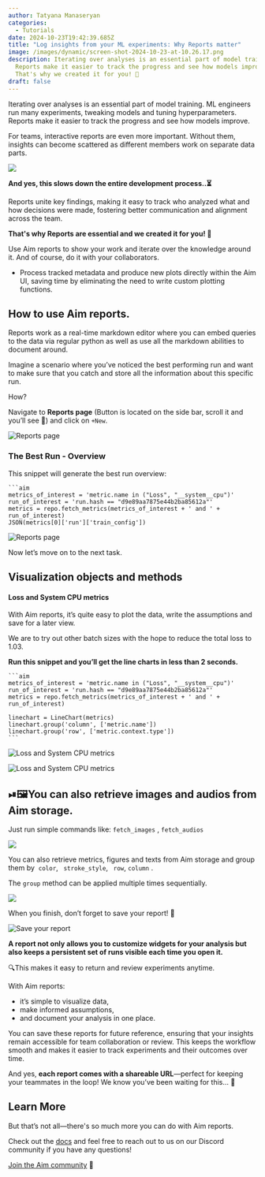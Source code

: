 ```yaml
---
author: Tatyana Manaseryan
categories:
  - Tutorials
date: 2024-10-23T19:42:39.685Z
title: "Log insights from your ML experiments: Why Reports matter"
image: /images/dynamic/screen-shot-2024-10-23-at-10.26.17.png
description: Iterating over analyses is an essential part of model training.
  Reports make it easier to track the progress and see how models improve.
  That's why we created it for you! 🎉
draft: false
---
```

Iterating over analyses is an essential part of model training. ML engineers run many experiments, tweaking models and tuning hyperparameters. Reports make it easier to track the progress and see how models improve.

For teams, interactive reports are even more important. Without them, insights can become scattered as different members work on separate data parts.

![](/images/dynamic/11.jpg)

**And yes, this slows down the entire development process..⏳**

Reports unite key findings, making it easy to track who analyzed what and how decisions were made, fostering better communication and alignment across the team.

**That's why Reports are essential and we created it for you! 🎉**

Use Aim reports to show your work and iterate over the knowledge around it. And of course, do it with your collaborators.

* Process tracked metadata and produce new plots directly within the Aim UI, saving time by eliminating the need to write custom plotting functions.



## How to use Aim reports.



Reports work as a real-time markdown editor where you can embed queries to the data via regular python as well as use all the markdown abilities to document around.

Imagine a scenario where you’ve noticed the best performing run and want to make sure that you catch and store all the information about this specific run.

How?

Navigate to **Reports page** (Button is located on the side bar, scroll it and you’ll see 👀) and click on ` +New `.

![Reports page](/images/dynamic/screenrecording2024-10-22at17.52.11-ezgif.com-video-to-gif-converter.gif "Reports page")

### The Best Run - Overview



This snippet will generate the best run overview:

````
```aim
metrics_of_interest = 'metric.name in ("Loss", "__system__cpu")'
run_of_interest = 'run.hash == "d9e89aa7875e44b2ba85612a"'
metrics = repo.fetch_metrics(metrics_of_interest + ' and ' + run_of_interest)
JSON(metrics[0]['run']['train_config'])
````

![Reports page](/images/dynamic/screen-shot-2024-10-22-at-18.00.02.png "Reports page")

Now let’s move on to the next task.

## Visualization objects and methods



#### Loss and System CPU metrics

With Aim reports, it’s quite easy to plot the data, write the assumptions and save for a later view.

We are to try out other batch sizes with the hope to reduce the total loss to 1.03. 

**Run this snippet and you’ll get the line charts in less than 2 seconds.**

````
```aim
metrics_of_interest = 'metric.name in ("Loss", "__system__cpu")'
run_of_interest = 'run.hash == "d9e89aa7875e44b2ba85612a"'
metrics = repo.fetch_metrics(metrics_of_interest + ' and ' + run_of_interest)

linechart = LineChart(metrics)
linechart.group('column', ['metric.name'])
linechart.group('row', ['metric.context.type'])
```
````

![Loss and System CPU metrics](/images/dynamic/new-ezgif.com-video-to-gif-converter.gif "Loss and System CPU metrics")

![Loss and System CPU metrics](/images/dynamic/screen-shot-2024-10-23-at-10.26.17.png "Loss and System CPU metrics")

## ⏯🖼️You can also retrieve images and audios from Aim storage.

Just run simple commands like: `fetch_images` , `fetch_audios`

![](/images/dynamic/screen-shot-2024-10-23-at-10.29.01.png)

You can also retrieve metrics, figures and texts from Aim storage and group them by  `color`, ` stroke_style`, ` row`, `column` .

The `group` method can be applied multiple times sequentially.

![](/images/dynamic/grouping-example-1-.png)

When you finish, don’t forget to save your report! 📑

![Save your report](/images/dynamic/screen-shot-2024-10-23-at-10.50.57-1-.png "Save your report")

**A report not only allows you to customize widgets for your analysis but also keeps a persistent set of runs visible each time you open it.**

🔍This makes it easy to return and review experiments anytime.

With Aim reports:

* it’s simple to visualize data, 
* make informed assumptions, 
* and document your analysis in one place. 



You can save these reports for future reference, ensuring that your insights remain accessible for team collaboration or review. This keeps the workflow smooth and makes it easier to track experiments and their outcomes over time.



And yes, **each report comes with a shareable URL**—perfect for keeping your teammates in the loop! We know you’ve been waiting for this… 🤟

## Learn More



But that’s not all—there's so much more you can do with Aim reports.

Check out the [docs](https://aimstack.readthedocs.io/en/latest/ui/pages/reports.html) and feel free to reach out to us on our Discord community if you have any questions!

[Join the Aim community](https://community.aimstack.io/) 💜